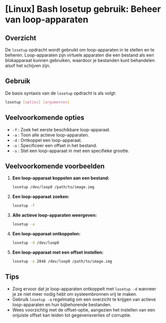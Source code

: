 # [Linux] Bash losetup gebruik: Beheer van loop-apparaten

## Overzicht
De `losetup` opdracht wordt gebruikt om loop-apparaten in te stellen en te beheren. Loop-apparaten zijn virtuele apparaten die een bestand als een blokapparaat kunnen gebruiken, waardoor je bestanden kunt behandelen alsof het schijven zijn.

## Gebruik
De basis syntaxis van de `losetup` opdracht is als volgt:

```bash
losetup [opties] [argumenten]
```

## Veelvoorkomende opties
- `-f` : Zoek het eerste beschikbare loop-apparaat.
- `-a` : Toon alle actieve loop-apparaten.
- `-d` : Ontkoppel een loop-apparaat.
- `-o` : Specificeer een offset in het bestand.
- `-s` : Stel een loop-apparaat in met een specifieke grootte.

## Veelvoorkomende voorbeelden

1. **Een loop-apparaat koppelen aan een bestand:**
   ```bash
   losetup /dev/loop0 /path/to/image.img
   ```

2. **Een loop-apparaat zoeken:**
   ```bash
   losetup -f
   ```

3. **Alle actieve loop-apparaten weergeven:**
   ```bash
   losetup -a
   ```

4. **Een loop-apparaat ontkoppelen:**
   ```bash
   losetup -d /dev/loop0
   ```

5. **Een loop-apparaat met een offset instellen:**
   ```bash
   losetup -o 2048 /dev/loop0 /path/to/image.img
   ```

## Tips
- Zorg ervoor dat je loop-apparaten ontkoppelt met `losetup -d` wanneer je ze niet meer nodig hebt om systeembronnen vrij te maken.
- Gebruik `losetup -a` regelmatig om een overzicht te krijgen van actieve loop-apparaten en hun bijbehorende bestanden.
- Wees voorzichtig met de offset-optie, aangezien het instellen van een onjuiste offset kan leiden tot gegevensverlies of corruptie.